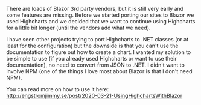 
There are loads of Blazor 3rd party vendors, but it is still very early and some features are missing.
Before we started porting our sites to Blazor we used Highcharts and we decided that we want to continue using Highcharts for a little bit longer (until the vendors add what we need).

I have seen other projects trying to port Highcharts to .NET classes (or at least for the configuration) but the downside is that you can't use the documentation to figure out how to create a chart.
I wanted my solution to be simple to use (if you already used Highcharts or want to use their documentation), no need to convert from JSON to .NET.
I didn't want to involve NPM (one of the things I love most about Blazor is that I don't need NPM).

You can read more on how to use it here: http://engstromjimmy.se/post/2020-03-21-UsingHighchartsWithBlazor  

